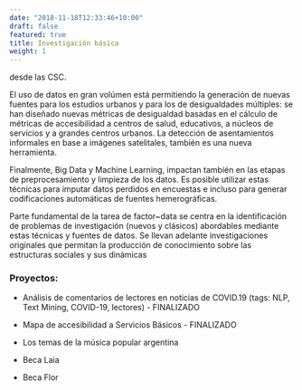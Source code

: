 ```yaml
---
date: "2018-11-18T12:33:46+10:00"
draft: false
featured: true
title: Investigación básica
weight: 1
---
```


desde las CSC.

El uso de datos en gran volúmen está permitiendo la generación de nuevas fuentes para los estudios urbanos y para los de desigualdades múltiples: se han diseñado nuevas métricas de desigualdad basadas en el cálculo de métricas de accesibilidad a centros de salud, educativos, a núcleos de servicios y a grandes centros urbanos. La detección de asentamientos informales en base a imágenes satelitales, también es una nueva herramienta.

Finalmente, Big Data y Machine Learning, impactan también en las etapas de preprocesamiento y limpieza de los datos. Es posible utilizar estas técnicas para imputar datos perdidos en encuestas e incluso para generar codificaciones automáticas de fuentes hemerográficas.

Parte fundamental de la tarea de factor~data se centra en la identificación de problemas de investigación (nuevos y clásicos) abordables mediante estas técnicas y fuentes de datos. Se llevan adelante investigaciones originales que permitan la producción de conocimiento sobre las estructuras sociales y sus dinámicas

### Proyectos:

- Análisis de comentarios de lectores en noticias de COVID.19 (tags: NLP, Text Mining, COVID-19, lectores) - FINALIZADO
- Mapa de accesibilidad a Servicios Básicos - FINALIZADO

- Los temas de la música popular argentina
- Beca Laia
- Beca Flor

